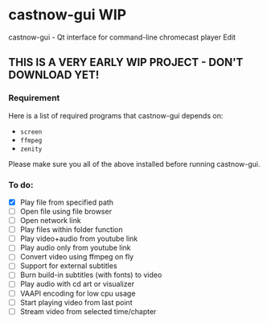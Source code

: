 # castnow-gui WIP
castnow-gui - Qt interface for command-line chromecast player Edit

## THIS IS A VERY EARLY WIP PROJECT - DON'T DOWNLOAD YET!

### Requirement
Here is a list of required programs that castnow-gui depends on:
* `screen`
* `ffmpeg`
* `zenity`

Please make sure you all of the above installed before running castnow-gui.

### To do:
- [X] Play file from specified path
- [ ] Open file using file browser
- [ ] Open network link
- [ ] Play files within folder function
- [ ] Play video+audio from youtube link
- [ ] Play audio only from youtube link
- [ ] Convert video using ffmpeg on fly
- [ ] Support for external subtitles
- [ ] Burn build-in subtitles (with fonts) to video
- [ ] Play audio with cd art or visualizer
- [ ] VAAPI encoding for low cpu usage
- [ ] Start playing video from last point
- [ ] Stream video from selected time/chapter
